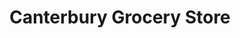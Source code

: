 ---
title: "Canterbury Grocery Store"
url: /canterbury/canterbury-grocery-store/
shop: Gemüse & Obst
---